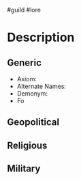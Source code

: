 #guild #lore
# Description

## Generic
- Axiom:
- Alternate Names:
- Demonym:
- Fo
## Geopolitical

## Religious

## Military
